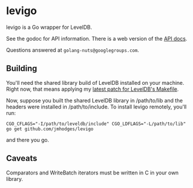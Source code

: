 # levigo

levigo is a Go wrapper for LevelDB.

See the godoc for API information. There is a web version of the
[API docs](http://jmhodges.github.com/levigo).

Questions answered at `golang-nuts@googlegroups.com`.

## Building

You'll need the shared library build of LevelDB installed on your
machine. Right now, that means applying my [latest patch for LevelDB's
Makefile](http://code.google.com/p/leveldb/issues/detail?id=27#c11).

Now, suppose you built the shared LevelDB library in /path/to/lib and the
headers were installed in /path/to/include. To install levigo remotely, you'll
run:

    CGO_CFLAGS="-I/path/to/leveldb/include" CGO_LDFLAGS="-L/path/to/lib" go get github.com/jmhodges/levigo

and there you go.

## Caveats

Comparators and WriteBatch iterators must be written in C in your own library.
